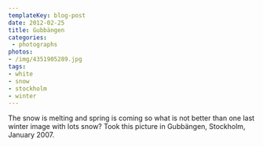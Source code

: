 ```yaml
---
templateKey: blog-post
date: 2012-02-25
title: Gubbängen
categories:
 - photographs
photos:
- /img/4351905289.jpg
tags:
- white
- snow
- stockholm
- winter
---
```

The snow is melting and spring is coming so what is not better than one last winter image with lots snow? Took this picture in Gubbängen, Stockholm, January 2007.
